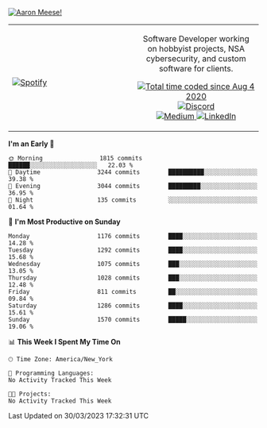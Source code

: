 [![Aaron Meese!](https://user-images.githubusercontent.com/17814535/88975338-a2aabf00-d27f-11ea-963f-8a19608716b4.png)](https://github.com/ajmeese7/readme-ascii "README ASCII")

<!-- Modified from project here: https://github.com/novatorem/novatorem -->
<table width="100%">
  <tr>
  <td width="50%">

&nbsp; <br> [![Spotify](https://ajmeese7.vercel.app/api/spotify)](https://open.spotify.com/user/ajmeese)

  </td>
  <td width="50%">
    <p align="center">
    Software Developer working on hobbyist projects, NSA cybersecurity, and custom software for clients.
    </p>
    <p align="center">
      <a href="https://wakatime.com/@f726891d-3b02-46cd-9b60-e8c59f9e2b14">
        <img src="https://wakatime.com/badge/user/f726891d-3b02-46cd-9b60-e8c59f9e2b14.svg" alt="Total time coded since Aug 4 2020" title="WakaTime" />
      </a>
      <a href="http://link.aaronmeese.com/discord">
        <img src="https://img.shields.io/badge/discord-ajmeese7%234835-369?style=flat-square&logo=discord&logoColor=white&color=purple" alt="Discord" title="Discord">
      </a>
      <br />
      <a href="https://link.aaronmeese.com/medium">
        <img src="https://img.shields.io/badge/medium-ajmeese7-1DB954?style=flat-square&logo=medium&logoColor=white" alt="Medium" title="Medium">
      </a>
      <a href="https://link.aaronmeese.com/linkedin">
        <img src="https://img.shields.io/badge/linkedIn-aaronmeese-1DB954?style=flat-square&logo=linkedin&logoColor=white&color=blue" alt="LinkedIn" title="LinkedIn">
      </a>
    </p>
  </td>

</table>

[//]: <> (The `&nbsp;` is to have Aphelion take up more space)

<!--START_SECTION:waka-->
**I'm an Early 🐤** 

```text
🌞 Morning                1815 commits        ██████░░░░░░░░░░░░░░░░░░░   22.03 % 
🌆 Daytime                3244 commits        ██████████░░░░░░░░░░░░░░░   39.38 % 
🌃 Evening                3044 commits        █████████░░░░░░░░░░░░░░░░   36.95 % 
🌙 Night                  135 commits         ░░░░░░░░░░░░░░░░░░░░░░░░░   01.64 % 
```
📅 **I'm Most Productive on Sunday** 

```text
Monday                   1176 commits        ████░░░░░░░░░░░░░░░░░░░░░   14.28 % 
Tuesday                  1292 commits        ████░░░░░░░░░░░░░░░░░░░░░   15.68 % 
Wednesday                1075 commits        ███░░░░░░░░░░░░░░░░░░░░░░   13.05 % 
Thursday                 1028 commits        ███░░░░░░░░░░░░░░░░░░░░░░   12.48 % 
Friday                   811 commits         ██░░░░░░░░░░░░░░░░░░░░░░░   09.84 % 
Saturday                 1286 commits        ████░░░░░░░░░░░░░░░░░░░░░   15.61 % 
Sunday                   1570 commits        █████░░░░░░░░░░░░░░░░░░░░   19.06 % 
```


📊 **This Week I Spent My Time On** 

```text
🕑︎ Time Zone: America/New_York

💬 Programming Languages: 
No Activity Tracked This Week

🐱‍💻 Projects: 
No Activity Tracked This Week
```


 Last Updated on 30/03/2023 17:32:31 UTC
<!--END_SECTION:waka-->
